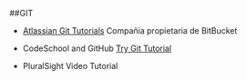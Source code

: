 ##GIT

* [Atlassian Git Tutorials](https://www.atlassian.com/git/tutorial)
Compañia propietaria de BitBucket


* CodeSchool and GitHub [Try Git Tutorial](http://try.github.io)
* PluralSight Video Tutorial
